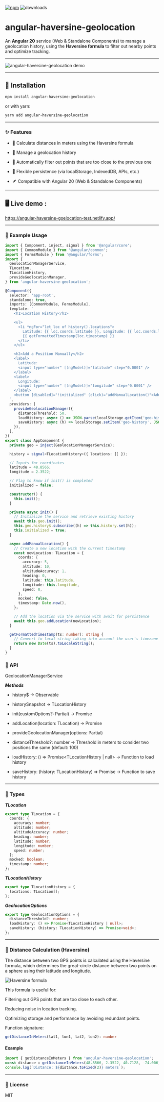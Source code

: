 [![npm](https://img.shields.io/npm/v/angular-haversine-geolocation)](https://www.npmjs.com/package/angular-haversine-geolocation) ![downloads](https://img.shields.io/npm/dt/angular-haversine-geolocation?color=blue&logo=npm&logoColor=blue)

# angular-haversine-geolocation

An **Angular 20** service (Web & Standalone Components) to manage a geolocation history, using the **Haversine formula** to filter out nearby points and optimize tracking.

---

![angular-haversine-geolocation demo](demo/68747470733a2f2f7265732e636c6f7564696e6172792e636f6d2f656d6470726f2f696d6167652f75706c6f61642f76313636313234353234392f64656d6f5f62636d7a6d652e676966.gif)

---

## 🚀 Installation

```bash
npm install angular-haversine-geolocation
```

or with yarn:

```bash
yarn add angular-haversine-geolocation

```

---

### ✨ Features

- 📍 Calculate distances in meters using the Haversine formula

- 🔄 Manage a geolocation history

- 🎯 Automatically filter out points that are too close to the previous one

- 💾 Flexible persistence (via localStorage, IndexedDB, APIs, etc.)

- 🪶 Compatible with Angular 20 (Web & Standalone Components)

---

## 🖥️ Live demo :

https://angular-haversine-goelocation-test.netlify.app/

---

### 🔧 Example Usage

```ts
import { Component, inject, signal } from '@angular/core';
import { CommonModule } from '@angular/common';
import { FormsModule } from '@angular/forms';
import {
  GeolocationManagerService,
  TLocation,
  TLocationHistory,
  provideGeolocationManager,
} from 'angular-haversine-geolocation';

@Component({
  selector: 'app-root',
  standalone: true,
  imports: [CommonModule, FormsModule],
  template: `
    <h1>Location History</h1>

    <ul>
      <li *ngFor="let loc of history().locations">
        Latitude: {{ loc.coords.latitude }}, Longitude: {{ loc.coords.longitude }} - Time:
        {{ getFormattedTimestamp(loc.timestamp) }}
      </li>
    </ul>

    <h2>Add a Position Manually</h2>
    <label>
      Latitude:
      <input type="number" [(ngModel)]="latitude" step="0.0001" />
    </label>
    <label>
      Longitude:
      <input type="number" [(ngModel)]="longitude" step="0.0001" />
    </label>
    <button [disabled]="!initialized" (click)="addManualLocation()">Add Position</button>
  `,
  providers: [
    provideGeolocationManager({
      distanceThreshold: 50,
      loadHistory: async () => JSON.parse(localStorage.getItem('geo-history') || 'null'),
      saveHistory: async (h) => localStorage.setItem('geo-history', JSON.stringify(h)),
    }),
  ],
})
export class AppComponent {
  private geo = inject(GeolocationManagerService);

  history = signal<TLocationHistory>({ locations: [] });

  // Inputs for coordinates
  latitude = 48.8566;
  longitude = 2.3522;

  // Flag to know if init() is completed
  initialized = false;

  constructor() {
    this.init();
  }

  private async init() {
    // Initialize the service and retrieve existing history
    await this.geo.init();
    this.geo.history$.subscribe((h) => this.history.set(h));
    this.initialized = true;
  }

  async addManualLocation() {
    // Create a new location with the current timestamp
    const newLocation: TLocation = {
      coords: {
        accuracy: 5,
        altitude: 10,
        altitudeAccuracy: 1,
        heading: 0,
        latitude: this.latitude,
        longitude: this.longitude,
        speed: 0,
      },
      mocked: false,
      timestamp: Date.now(),
    };

    // Add the location via the service with await for persistence
    await this.geo.addLocation(newLocation);
  }

  getFormattedTimestamp(ts: number): string {
    // Convert to local string taking into account the user's timezone
    return new Date(ts).toLocaleString();
  }
}
```

### 📖 API

GeolocationManagerService

**_Methods_**

- history$ → Observable<TLocationHistory>

- historySnapshot → TLocationHistory

- init(customOptions?: Partial<GeolocationOptions>) → Promise<void>

- addLocation(location: TLocation) → Promise<void>

- provideGeolocationManager(options: Partial<GeolocationOptions>)

- distanceThreshold?: number → Threshold in meters to consider two positions the same (default: 100)

- loadHistory: () => Promise<TLocationHistory | null> → Function to load history

- saveHistory: (history: TLocationHistory) => Promise<void> → Function to save history

---

### 🧩 Types

**_TLocation_**

```ts
export type TLocation = {
  coords: {
    accuracy: number;
    altitude: number;
    altitudeAccuracy: number;
    heading: number;
    latitude: number;
    longitude: number;
    speed: number;
  };
  mocked: boolean;
  timestamp: number;
};
```

**_TLocationHistory_**

```ts
export type TLocationHistory = {
  locations: TLocation[];
};
```

**_GeolocationOptions_**

```ts
export type GeolocationOptions = {
  distanceThreshold?: number;
  loadHistory: () => Promise<TLocationHistory | null>;
  saveHistory: (history: TLocationHistory) => Promise<void>;
};
```

---

### 📐 Distance Calculation (Haversine)

The distance between two GPS points is calculated using the Haversine formula, which determines the great-circle distance between two points on a sphere using their latitude and longitude.

![Haversine formula](demo/e1e45776-aa40-4806-820e-b5c5b8050f4b_SP-687-The-haversine-formula.jpg)

This formula is useful for:

Filtering out GPS points that are too close to each other.

Reducing noise in location tracking.

Optimizing storage and performance by avoiding redundant points.

Function signature:

```ts
getDistanceInMeters(lat1, lon1, lat2, lon2): number
```

#### Example

```ts
import { getDistanceInMeters } from 'angular-haversine-geolocation';
const distance = getDistanceInMeters(48.8566, 2.3522, 40.7128, -74.006);
console.log(`Distance: ${distance.toFixed(2)} meters`);
```

---

### 📜 License

MIT
